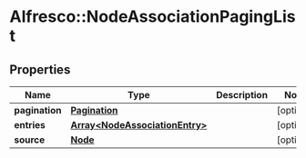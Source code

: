 # Alfresco::NodeAssociationPagingList

## Properties
Name | Type | Description | Notes
------------ | ------------- | ------------- | -------------
**pagination** | [**Pagination**](Pagination.md) |  | [optional] 
**entries** | [**Array&lt;NodeAssociationEntry&gt;**](NodeAssociationEntry.md) |  | [optional] 
**source** | [**Node**](Node.md) |  | [optional] 


